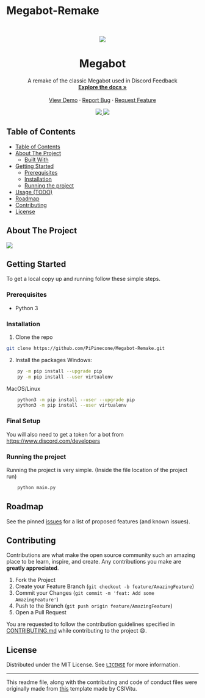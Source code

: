# Megabot-Remake
<!--markdownlint-disable first-line-heading ol-prefix -->

<!-- PROJECT LOGO -->
<br />
<p align="center">
  <a href="https://media.discordapp.net/attachments/767919869063593984/768255717144133642/b432d821aa5956b1cc2fe2b10861612b_auto_x1.png?width=200&height=200">
    <img src="https://media.discordapp.net/attachments/767919869063593984/768255717144133642/b432d821aa5956b1cc2fe2b10861612b_auto_x1.png?width=200&height=200">
  </a>

  <h1 align="center">Megabot</h1>

  <p align="center">
    A remake of the classic Megabot used in Discord Feedback
    <br />
    <a href="https://github.com/PiPinecone/Megabot-Remake/wiki"><strong>Explore the docs »</strong></a>
    <br />
    <br />
    <a href="">View Demo</a>
    ·
    <a href="https://github.com/PiPinecone/Megabot-Remake/issues">Report Bug</a>
    ·
    <a href="https://github.com/PiPinecone/Megabot-Remake/issues">Request Feature</a>
  </p>
  <div align="center">
    <a href="https://github.com/PiPinecone/Megabot-Remake/issues">
      <img src="https://img.shields.io/github/issues/PiPinecone/Megabot-Remake.svg">
    </a>
    <a href="https://github.com/PiPinecone/Megabot-Remake/pulls">
      <img src="https://img.shields.io/github/issues-pr-raw/PiPinecone/Megabot-Remake.svg">
    </a>
  </div>
</p>

<!-- TABLE OF CONTENTS -->

## Table of Contents

- [Table of Contents](#table-of-contents)
- [About The Project](#about-the-project)
  - [Built With](#built-with)
- [Getting Started](#getting-started)
  - [Prerequisites](#prerequisites)
  - [Installation](#installation)
  - [Running the project](#running-the-project)
- [Usage (TODO)](#usage-todo)
- [Roadmap](#roadmap)
- [Contributing](#contributing)
- [License](#license)

<!-- ABOUT THE PROJECT -->

## About The Project
<p align="left">
  <a href="https://media.discordapp.net/attachments/767919869063593984/768229080062885939/Screen_Shot_2020-10-20_at_3.45.42_PM.png?width=726&height=676">
    <img src="https://media.discordapp.net/attachments/767919869063593984/768229080062885939/Screen_Shot_2020-10-20_at_3.45.42_PM.png?width=726&height=676">
  </a>


<!-- Here's a blank template to get started:
**To avoid retyping too much info. Do a search and replace with your text editor for the following:**
`ent3r`, `corax-bot-nodejs-rewrite` -->
<!-- - []() -->

<!-- GETTING STARTED -->

## Getting Started

To get a local copy up and running follow these simple steps.

### Prerequisites
- Python 3

### Installation

1. Clone the repo

```bash
git clone https://github.com/PiPinecone/Megabot-Remake.git
```

2. Install the packages
Windows: 
```bash
    py -m pip install --upgrade pip
    py -m pip install --user virtualenv
```

MacOS/Linux
```bash
    python3 -m pip install --user --upgrade pip
    python3 -m pip install --user virtualenv
```
### Final Setup
You will also need to get a token for a bot from https://www.discord.com/developers

### Running the project

Running the project is very simple.
(Inside the file location of the project run)
```bash
    python main.py
```
<!-- TODO add screenshots of the bot in action -->
<!-- ROADMAP -->

## Roadmap

See the pinned [issues][issues-link] for a list of proposed features (and known issues).

<!-- CONTRIBUTING -->

## Contributing

Contributions are what make the open source community such an amazing place to be learn, inspire, and create. Any contributions you make are **greatly appreciated**.

1. Fork the Project
2. Create your Feature Branch (`git checkout -b feature/AmazingFeature`)
3. Commit your Changes (`git commit -m 'feat: Add some AmazingFeature'`)
4. Push to the Branch (`git push origin feature/AmazingFeature`)
5. Open a Pull Request

You are requested to follow the contribution guidelines specified in [CONTRIBUTING.md](./CONTRIBUTING.md) while contributing to the project :smile:.

<!-- LICENSE -->

## License

Distributed under the MIT License. See [`LICENSE`](./LICENSE) for more information.

---

This readme file, along with the contributing and code of conduct files were originally made from [this][original-template] template made by CSIVitu.

<!-- MARKDOWN LINKS & IMAGES -->
<!-- https://www.markdownguide.org/basic-syntax/#reference-style-links -->

[original-template]: https://github.com/csivitu/Template
[issues-link]: https://github.com/PiPinecone/Megabot-Remake/issues
